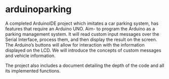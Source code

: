 # arduinoparking
A completed  ArduinoIDE project which imitates a car parking system, has features that require an Arduino UNO.
Aim- to program the Arduino as a parking management system. It will read custom input
messages over the Serial Interface, process them, and then display the result on the screen. The Arduino’s buttons will allow for interaction with the information displayed on the LCD. We will introduce the concepts of custom messages and vehicle information. 

The project also includes a document detailing the depth of the code and all its implemented functions.

